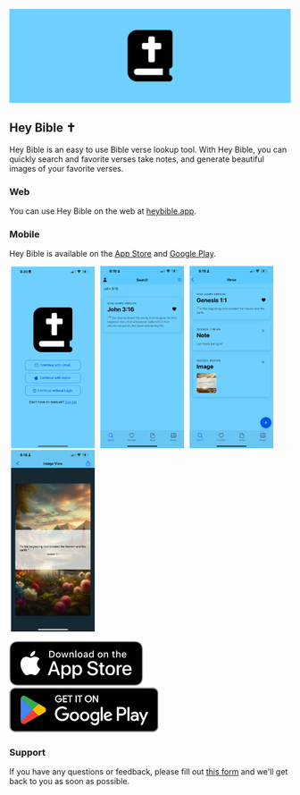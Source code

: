 ![Hey Bible Cover](../.assets/hey-bible-cover.png)

## Hey Bible ✝️

Hey Bible is an easy to use Bible verse lookup tool. With Hey Bible, you can quickly search and favorite verses take notes, and generate beautiful images of your favorite verses.

### Web

You can use Hey Bible on the web at [heybible.app](https://heybible.app).

### Mobile

Hey Bible is available on the [App Store](https://apps.apple.com/us/app/hey-bible/id6474075530) and [Google Play](https://play.google.com/store/apps/details?id=com.workingdevshero.heybible).

<img src="../.assets/hey-bible-login.png" width="150" style="margin: 0 3px"> <img src="../.assets/hey-bible-search.png" width="150" style="margin: 0 3px"> <img src="../.assets/hey-bible-verse.png" width="150" style="margin: 0 3px"> <img src="../.assets/hey-bible-image.png" width="150" style="margin: 0 3px">

[![App Store](../.assets/app-store.svg)](https://apps.apple.com/us/app/hey-bible/id6474075530)
[![Google Play](../.assets/play-store.svg)]([https://apps.apple.com/us/app/hey-bible/id6474075530](https://play.google.com/store/apps/details?id=com.workingdevshero.heybible))

### Support

If you have any questions or feedback, please fill out [this form](https://app.youform.com/forms/o1pfzrgp) and we'll get back to you as soon as possible.
